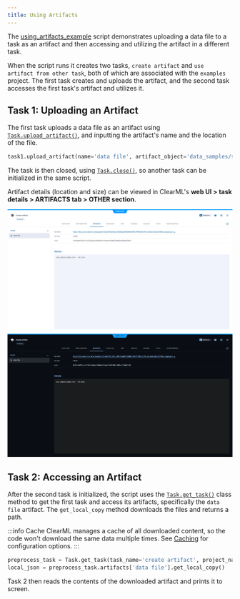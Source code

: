 ```yaml
---
title: Using Artifacts
---
```


The [using_artifacts_example](https://github.com/clearml/clearml/blob/master/examples/reporting/using_artifacts_example.py) 
script demonstrates uploading a data file to a task as an artifact and then accessing and utilizing the artifact in a different task.

When the script runs it creates two tasks, `create artifact` and `use artifact from other task`, both of which are associated 
with the `examples` project. The first task creates and uploads the artifact, and the second task accesses the first task's 
artifact and utilizes it. 

## Task 1: Uploading an Artifact 

The first task uploads a data file as an artifact using [`Task.upload_artifact()`](../../references/sdk/task.md#upload_artifact), 
and inputting the artifact's name and the location of the file.

```python
task1.upload_artifact(name='data file', artifact_object='data_samples/sample.json')
```

The task is then closed, using [`Task.close()`](../../references/sdk/task.md#close), so another task can be 
initialized in the same script. 

Artifact details (location and size) can be viewed in ClearML's **web UI > task details > ARTIFACTS tab > OTHER section**. 

![Artifacts in WebApp](../../img/examples_using_artifacts_1.png#light-mode-only)
![Artifacts in WebApp](../../img/examples_using_artifacts_1_dark.png#dark-mode-only)

## Task 2: Accessing an Artifact

After the second task is initialized, the script uses the [`Task.get_task()`](../../references/sdk/task.md#taskget_task) 
class method to get the first task and access its artifacts, specifically the `data file` artifact. The `get_local_copy` 
method downloads the files and returns a path. 

:::info Cache
ClearML manages a cache of all downloaded content, so the code won't download the 
same data multiple times. See [Caching](../../integrations/storage.md#caching) for configuration options.
:::

```python
preprocess_task = Task.get_task(task_name='create artifact', project_name='examples')
local_json = preprocess_task.artifacts['data file'].get_local_copy()
```

Task 2 then reads the contents of the downloaded artifact and prints it to screen.


